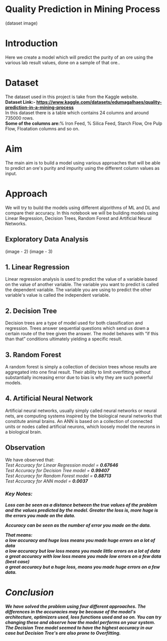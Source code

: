 ﻿# Quality Prediction in Mining Process

(dataset image)

# Introduction

Here we create a model which will predict the purity of an ore using the various lab result values, done on a sample of that ore..

# Dataset

The dataset used in this project is take from the Kaggle website.
<br>
<b>Dataset Link:- https://www.kaggle.com/datasets/edumagalhaes/quality-prediction-in-a-mining-process </b>
<br>
In this dataset there is a table which contains 24 columns and around 735000 rows.
<br>
<b>Some of the columns are:</b>% Iron Feed, % Silica Feed, Starch Flow, Ore Pulp Flow, Floatation columns and so on.

# Aim

The main aim is to build a model using various approaches that will be able to predict an ore's purity and impurity using the different column values as input.

# Approach

We will try to build the models using different algorithms of ML and DL and compare their accuracy. In this notebook we will be building models using Linear Regression, Decision Trees, Random Forest and Artificial Neural Networks.

## Exploratory Data Analysis
(image - 2)
(image - 3)


## 1. Linear Regression

Linear regression analysis is used to predict the value of a variable based on the value of another variable. The variable you want to predict is called the dependent variable. The variable you are using to predict the other variable's value is called the independent variable.

## 2. Decision Tree 

Decision trees are a type of model used for both classification and regression. Trees answer sequential questions which send us down a certain route of the tree given the answer. The model behaves with “if this than that” conditions ultimately yielding a specific result.

## 3. Random Forest

A random forest is simply a collection of decision trees whose results are aggregated into one final result. Their ability to limit overfitting without substantially increasing error due to bias is why they are such powerful models.

## 4. Artificial Neural Network

Artificial neural networks, usually simply called neural networks or neural nets, are computing systems inspired by the biological neural networks that constitute animal brains. An ANN is based on a collection of connected units or nodes called artificial neurons, which loosely model the neurons in a biological brain.

## Observation

We have observed that:<br>
<i>Test Accuracy for Linear Regression model = <b>0.67646</b> <br>
Test Accuracy for Decision Tree model = <b>0.99407</b> <br>
Test Accuracy for Random Forest model = <b>0.88713</b> <br>
Test Accuracy for ANN model = <b>0.0037</b> <br>

### Key Notes:

<b>Loss can be seen as a distance between the true values of the problem and the values predicted by the model. Greater the loss is, more huge is the errors you made on the data.

<b>Accuracy can be seen as the number of error you made on the data.

That means:<br>
a low accuracy and huge loss means you made huge errors on a lot of data<br>
a low accuracy but low loss means you made little errors on a lot of data<br>
a great accuracy with low loss means you made low errors on a few data (best case)<br>
a great accuracy but a huge loss, means you made huge errors on a few data.

# Conclusion

We have solved the problem using four different approaches. The differences in the accuracies may be because of the model's architecture, optimizers used, loss functions used and so on. You can try changing these and observe how the model performs on your system.
<br>
The Decision Tree model seemed to have the highest accuracy in our case but Decision Tree's are also prone to Overfitting.
